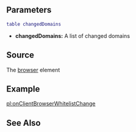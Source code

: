 Parameters
----------

``` lua
table changedDomains
```

-   **changedDomains:** A list of changed domains

Source
------

The [browser](/docs/Element/Browser.md "wikilink") element

Example
-------

[pl:onClientBrowserWhitelistChange](/docs/pl:onClientBrowserWhitelistChange.md "wikilink")

See Also
--------
